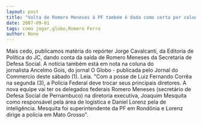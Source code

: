 ```yaml
---
layout: post
title: "Volta de Romero Meneses à PF também é dada como certa por colunista de O Globo"
date: 2007-09-01
tags: como jogar,globo,Romero Ferro
author: None
---
```

Mais cedo, publicamos mat&eacute;ria do rep&oacute;rter Jorge Cavalcanti, da Editoria de Pol&iacute;tica do JC, dando conta da sa&iacute;da de Romero Meneses da Secretaria de Defesa Social. A not&iacute;cia tamb&eacute;m est&aacute; em nota na coluna&nbsp;do jornalista&nbsp;Ancelmo Gois, do jornal O Globo - publicada&nbsp;pelo Jornal do Commercio deste s&aacute;bado (1). Leia.
&quot;Com a posse de Luiz Fernando Corr&ecirc;a na segunda (3), a Pol&iacute;cia Federal deve trocar seus principais diretores. A nova equipe vai ter os delegados federais Romero Meneses (secret&aacute;rio de Defesa Social de Pernambuco) na diretoria executiva, Joaquim Mesquita como respons&aacute;vel pela &aacute;rea de log&iacute;stica e Daniel Lorenz pela de intelig&ecirc;ncia. Mesquita foi superintendente da PF em Rond&ocirc;nia e Lorenz dirige a pol&iacute;cia em Mato Grosso&quot;. 